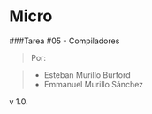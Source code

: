 # Micro
###Tarea #05 - Compiladores

>Por:

> * Esteban Murillo Burford
> * Emmanuel Murillo Sánchez

v 1.0.